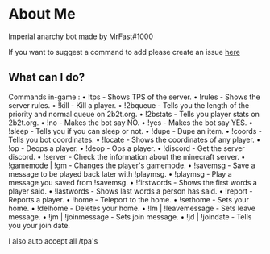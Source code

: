 # About Me

Imperial anarchy bot made by MrFast#1000

If you want to suggest a command to add please create an issue [here](https://github.com/MrFast-js/Imperial-Bot/issues)

## What can I do?

Commands in-game :
• !tps - Shows TPS of the server.
• !rules - Shows the server rules.
• !kill <player> - Kill a player.
• !2bqueue - Tells you the length of the priority and normal queue on 2b2t.org.
• !2bstats <player> - Tells you player stats on 2b2t.org.
• !no - Makes the bot say NO.
• !yes - Makes the bot say YES.
• !sleep - Tells you if you can sleep or not.
• !dupe <item> - Dupe an item.
• !coords - Tells you bot coordinates.
• !locate <player> - Shows the coordinates of any player.
• !op <player> - Deops a player.
• !deop <player> - Ops a player.
• !discord - Get the server discord.
• !server <ip> - Check the information about the minecraft server.
• !gamemode | !gm <mode> <player> - Сhanges the player's gamemode.
• !savemsg <message> - Save a message to be played back later with !playmsg.
• !playmsg - Play a message you saved from !savemsg.
• !firstwords - Shows the first words a player said.
• !lastwords - Shows last words a person has said.
• !report <player> <reason> - Reports a player.
• !home - Teleport to the home.
• !sethome - Sets your home.
• !delhome - Deletes your home.
• !lm | !leavemessage <message> - Sets leave message.
• !jm | !joinmessage <message> - Sets join message.
• !jd | !joindate - Tells you your join date.

I also auto accept all /tpa's
